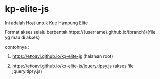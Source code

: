 # kp-elite-js
Ini adalah Host untuk Kue Hampung Elite


Format akses selalu berbentuk https://{username}.github.io/{branch}/{file yg mau di akses}

contohnya : <br/> 
1. <a href="https://ettoavi.github.io/kp-elite-js/" target=_blank>https://ettoavi.github.io/kp-elite-js</a> (halaman root)<br/> 

2. <a href="https://ettoavi.github.io/kp-elite-js/jquery.tipsy.js" target=_blank>https://ettoavi.github.io/kp-elite-js/jquery.tipsy.js</a> (akses file jquery.tipsy.js)
